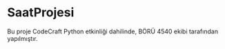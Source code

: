 # SaatProjesi
Bu proje CodeCraft Python etkinliği dahilinde, BÖRÜ 4540 ekibi tarafından yapılmıştır.
